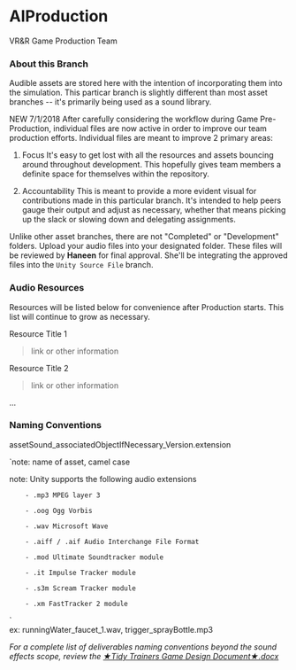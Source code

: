 # AIProduction

VR&R Game Production Team

### About this Branch

Audible assets are stored here with the intention of incorporating them into the simulation. This particar branch is slightly different than most asset branches -- it's primarily being used as a sound library.

NEW 7/1/2018 After carefully considering the workflow during Game Pre-Production, individual files are now active in order to improve our team production efforts. Individual files are meant to improve 2 primary areas:

1. Focus
It's easy to get lost with all the resources and assets bouncing around throughout development. This hopefully gives team members a definite space for themselves within the repository.

2. Accountability
This is meant to provide a more evident visual for contributions made in this particular branch. It's intended to help peers gauge their output and adjust as necessary, whether that means picking up the slack or slowing down and delegating assignments.

Unlike other asset branches, there are not "Completed" or "Development" folders. Upload your audio files into your designated folder. These files will be reviewed by **Haneen** for final approval. She'll be integrating the approved files into the `Unity Source File` branch.


### Audio Resources

Resources will be listed below for convenience after Production starts. This list will continue to grow as necessary.

Resource Title 1
>link or other information

Resource Title 2
>link or other information

...

### Naming Conventions

assetSound_associatedObjectIfNecessary_Version.extension

`note: name of asset, camel case

note: Unity supports the following audio extensions

		- .mp3 MPEG layer 3
        
		- .oog Ogg Vorbis
        
		- .wav Microsoft Wave
        
		- .aiff / .aif Audio Interchange File Format
        
		- .mod Ultimate Soundtracker module
        
		- .it Impulse Tracker module
        
		- .s3m Scream Tracker module
        
		- .xm FastTracker 2 module
`        
	ex: runningWater_faucet_1.wav, trigger_sprayBottle.mp3

*For a complete list of deliverables naming conventions beyond the sound effects scope, review the [★Tidy Trainers Game Design Document★.docx](https://drive.google.com/open?id=1JfH-lJwL_DV4JUY7JDna6ZUCbfMSl24Pqtl_IIkbNKo "Link to game design document - Click to open!")*